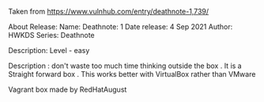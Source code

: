 Taken from https://www.vulnhub.com/entry/deathnote-1,739/ 

About Release:
    Name: Deathnote: 1
    Date release: 4 Sep 2021
    Author: HWKDS
    Series: Deathnote

Description:
Level - easy

Description : don't waste too much time thinking outside the box . It is a Straight forward box .
This works better with VirtualBox rather than VMware 

Vagrant box made by RedHatAugust
